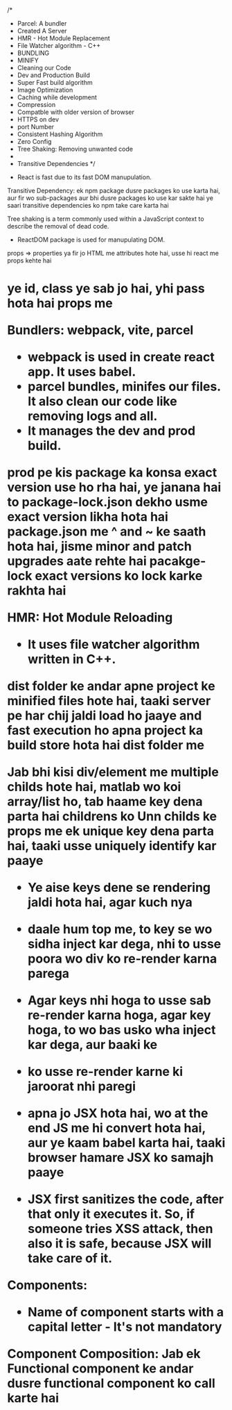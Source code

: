 /*
 * Parcel: A bundler
 * Created A Server
 * HMR - Hot Module Replacement
 * File Watcher algorithm - C++
 * BUNDLING
 * MINIFY
 * Cleaning our Code
 * Dev and Production Build
 * Super Fast build algorithm
 * Image Optimization
 * Caching while development
 * Compression
 * Compatble with older version of browser
 * HTTPS on dev
 * port Number
 * Consistent Hashing Algorithm
 * Zero Config
 * Tree Shaking: Removing unwanted code
 *
 * Transitive Dependencies
 */

- React is fast due to its fast DOM manupulation.

Transitive Dependency: ek npm package dusre packages ko use karta hai, aur fir wo sub-packages aur bhi dusre packages ko use kar sakte hai 
ye saari transitive dependencies ko npm take care karta hai 

Tree shaking is a term commonly used within a JavaScript context to describe the removal of dead code.

- ReactDOM package is used for manupulating DOM. 

props => properties ya fir jo HTML me attributes hote hai, usse hi react me props kehte hai
<h1 id, class>  ye id, class ye sab jo hai, yhi pass hota hai props me 

Bundlers: webpack, vite, parcel
- webpack is used in create react app. It uses babel. 
- parcel bundles, minifes our files. It also clean our code like removing logs and all. 
- It manages the dev and prod build. 


prod pe kis package ka konsa exact version use ho rha hai, ye janana hai to package-lock.json dekho
usme exact version likha hota hai
package.json me ^ and ~ ke saath hota hai, jisme minor and patch upgrades aate rehte hai 
pacakge-lock exact versions ko lock karke rakhta hai 

HMR: Hot Module Reloading 
 - It uses file watcher algorithm written in C++.

dist folder ke andar apne project ke minified files hote hai, taaki server pe har chij jaldi load ho jaaye and fast execution ho 
apna project ka build store hota hai dist folder me 


Jab bhi kisi div/element me multiple childs hote hai, matlab wo koi array/list ho, tab haame key dena parta hai childrens ko
Unn childs ke props me ek unique key dena parta hai, taaki usse uniquely identify kar paaye
- Ye aise keys dene se rendering jaldi hota hai, agar kuch nya <li> daale hum top me, to key se wo sidha inject kar dega, nhi to usse poora wo div ko re-render karna parega
- Agar keys nhi hoga to usse sab re-render karna hoga, agar key hoga, to wo bas usko wha inject kar dega, aur baaki ke <li> ko usse re-render karne ki jaroorat nhi paregi 

- apna jo JSX hota hai, wo at the end JS me hi convert hota hai, aur ye kaam babel karta hai, taaki browser hamare JSX ko samajh paaye 
- JSX first sanitizes the code, after that only it executes it. So, if someone tries XSS attack, then also it is safe, because JSX will take care of it. 


Components:
- Name of component starts with a capital letter - It's not mandatory

Component Composition: Jab ek Functional component ke andar dusre functional component ko call karte hai <Title /> aise karke 
 

Virtual DOM: A light-weight representation of the DOM with us is known as the virtual DOM.
- We need virtual DOM for reconcelliation in React. 
- Agar different childrens hai tab react dekh leta hai khud hi, but agar same childrens hai, tab react ko pta nhi chalta kis child me change hua hai, aur wo poora component hi re-render karta hai 
- React uses diff algorithm for reconcelliation
- so agar hum unique keys ka use karte hai, tab react ko pta hota hai, khape change hua hai, aur wo bas ussi component ko re-render karta hai, har chij re-render nhi karta
- It is like a git diff, to apne DOM tree me bas whi chij ko re-render karega jo change hua hai bas
- If we use index as key, and add some element to start of the list, then React will have to re-render everything, as the keys are changed, and it will cause perfomance issues again. So, that's why using index as keys are considered as anti-pattern in React. 

React Reconcelleation Algorithm:
- React virtual DOM ka use karta hai UI ko update karne ke liye
- Iss se hum bina actual DOM ko manupilate kiye changes kar sakte hai
- 


?.  isko optional chaining kehte hai
user.address?.location  => agar address exist karta hai and saath me wo null/undefined nhi hai, tabhi wo uske aage ke properties check karega, nhi to aage nhi jaaye, aur address ka hi value return kar dega, joki undefined hai. 
So, haame error nhi milega ab, so kuch null bhi hua to haame undefiend return hoga

Nullish Coalescing
const data = obj?.prop ?? "fallback string";
- So agar isse wo value nhi mili, then undefined ki jagah wo fallback string return karega, hum whape kuch bhi ek default value daal sakte hai return karne ke liye, jo return ho jab saamne waala undefined ya null nikle.

Default import => import Header from 'Header';
Named Import => import { Header } from 'Header';
import * as obj from 'Header'; => ye bhi kar sakte hai, agar sab named import hai
baad me obj.title, obj.header aise use kar sakte hai  

- React me one way data binding hoti hai. 

- React keeps a track of all the state variables, so agar unme kuch bhi change hota hai, to wo component khud hi re render ho jaayega. reoncelliation algo dhyan rakhta hai ye sab ka
- Fiber is the new reconciliation engine in React 16. Its main goal is to enable incremental rendering of the virtual DOM


Hamari body jo hai, wo har baar re-render hoti hai, so har chij ko whape nhi dalna hai
- wo smartly re-render karta hai, aur bas ussi component ko change karega jisme kuch diff hai 
 
- If any state or props changes, then our page renders again.
- agar useEffect me depndency array nhi denge, to wo har state change pe call hoga
- If the dependecy array is empty, then it will be called only one time. 
- Dependency array me agar kuch state variable hai, then bas ussi state change pe apna useEffect call hoga
- useEffect jo hai, wo hamare page render hone ke baad call hota hai

- Agar koi state variable change hota hai, to hamara page re-render hota hai, but VDOM smartly re-render karta hai chijo ko

- hooks jo hai apne, unhe functional components ke andar hi likhte hai hum
- JSX me bas hum expressions likh sakte hai, statements nhi likh sakte
let a = 10; // ye nhi chalega JSX me
((a = 10), console.log(a))   // aise karke hum isse expression bna denge, aur fir likh sakte hai
- At its core, an expression is a bit of JavaScript code that produces a value.
- eg: (1+3*6), 'hi', arr.pop()  // ye sab expression hai
- agar kuch console.log() ke andar chal paa rha hai, to wo expression hai, nhi to statement ya invalid JS


- kabhi bhi 1 component ke andar dusra component mat banana, nhi to wo compoennt har re-render pe create hota rhaega, and apna rendering slow ho jaayega
- so, jitne bhi components hai, wo haame hamesa upar me hi banane hai, and we can call that component inside other components.
- kabhi bhi state variables ko if-else ya for loop ke andar mat likho, kyunki wo inconsistency create karta hai, and react ko inconsistencies pasand nhi hai


Client side routing: matlab haame kuch load nhi karna hai server se, jab hum routing kar rhe hai
Server side routing: routing ke time page jo hai wo server se aayega, client se nhi


Class Based Components:
- We cannot create a class based component without the render() method. 
- ye render method jo hai wo JSX return karta hai, so apan apna sab JSX render() ke andar hi likhte hai 

Do not mutate the state directly, warna apna UI sync me nhi rahega. setState() function jo hai wo react ko batata hai jo UI me ye change hua hai, aur apne page ko uss hisab se re-render karta hai 

- Babel jo hai, wo hamare JSX ko html me convert karta hai

- Never compare React lifecycle methods with functional componenets
- React Hooks and React Lifecycle Methods are not interchangeable and do not have the same relationship
- React lifecycle methods class based component me use hota hai
- ye functional react components me unhone react lifecycle methods ka concept hi hta diya


IIFE: Immediately invoke function expression.
(async mera_func() {
  // code
})();

Why can't we have the callback function of useEffect async?
- The first argument of useEffect is supposed to be a function that returns either nothing (undefined) or a function (to clean up side effects). But an async function returns a Promise, which can't be called as a function!
- so useEffect jo hai promise ko expect nhi kar rha hai, isliye wo error fek dega whape

Modularity: code ko divide karke smaller chukns me likhna, taaki apna code more readable and maintainable ho, aur baad me haame debugging ye sabme dikakt naa aaye. 

- Hooks are used to export some logic into that function. 
- hum apne custom hooks bnake usme sab logic daal sakte hai.

- Lazy loading jo hai, wo ek promise return karta hai
- so apan usme suspense ka use karte hai taaki wo promise resolve ho jaaye, nhi to wo promise resolve nhi hoga and haame error milega wo component load karne pe

- Never lazy load inside a component, nhi to wo har ek render cycle pe lazy load hoga, and hamare app ka perfomance utna nhi rahega

<ul style={
  {
    backgroundColor: 'black',
    color: 'pink'
  }
}>
- Its an object inside style. So, its an object inside JSX.
- style jo hai wo JSX lega ek, bcoz we use JSX to write Javascript code inside react. 
- to yha, hum uss JSX me apna style ka object de sakte hai


# CSS in React/ Tailwaind CSS

- tailwind me agar fixed height, width deno ho to, square bracket notation hota hai apne pas
- w-[200px] to ab ye fixed issi width ka hoga
- tailwind bas unhi classes ko production pe ship karega, jo hamne apne project me use kiya hai, sab classes ko nhi bhejega wo apne build me
- iss se apna build size jyada baara nhi banta hai

- Tailwind ka jo config file hai, usme hum apne values daal sakte hai
- lets say haame ek nya class banana hai, to usme hum wo daal sakte hai, and then usse sab jagah use kar payenge
- tailwind init ke time --full waala flag daaloge, to uss file me sab chije aa jayegi, and there we can also change the values of the tailwind classes, or make our own classes
- but jo default classes hai, unki values chagne karna good practice nhi hai, isliye hamesa khali config bnao, and jo extra classes haame chahiye, usme wo add kardo bas, to hum apne nye extra classes ko directly use kar sakte hai
theme: {
    extend: {
      colors: {
        primay: "#eeeeee"
      }
    },
  },

- aise config me daal sakte hai hum


- React jo hai, wo virtual DOM ka use karta hai
- react, 2 virtual DOM maintain karta hai, ek nya aur ek purana
- then unn dono ko compare karta hai, aur jo bhi difference hota hai
- uss difference ko bas actual DOM me inject karta hai
- that's why react is fast. 

Props Drilling: jab prop ko ek component se dusre component me pass karte hai
- like apne body me user hai jo ki khud ek prop tha, wha se hamne usse child pe bhi pass kar diya
- to isse props drilling kehte hai 
- aise prop drilling se humlog, parent to child data pass kar sakte hai 

Lifting the state up: jab kisi child ke state ko parent se control karte hai, matlab hum uska state lift up kar rhe hai

- React dev tools me apne pas profiler hota hai, usse on karke fir hum jo chahe karo, uske baad stop karne ke baad hum har chij dekh sakte hai, like kis component ne load hone me kitna time lgaya ye sab, konsa component slow chal rha h, and apne app ko uss hisab se dekh ke optimise kar sakte hai

- suppose hamare pas koi aisa information jo hamme app me har jagah chahiye, to whape hum props drilling nhi kar sakte, we need to store that data in some central place. 
- We can use localstorage for that, but updating the localstorage is a costly operation, that's why we will no do that. 
- We will use react context for storing the data in the central place.
- state, props ye sab jo hote hai, they are tied to a component, but jo apna context hai, wo kisi bhi component se tied nhi hota hai, wo saare components se independent hota hai, to usse app me khipe bhi use kar sakte hai.
- aisa data jo haame app me alag alag jagah use hoga, uske liye context ka use karte hai hum. 
- It stores data in a central place. 

- context ka haam naam de sakte hai, displayName se, to wo naam react developer tools me dikhega, to ab debugging me iska use kar sakte hai
- class based component me apne context ko directly humlog as a component use karte hai
- wha humlog ek JSX likhenge, joki ek value lega, aur uss se jo maan hai wo karega